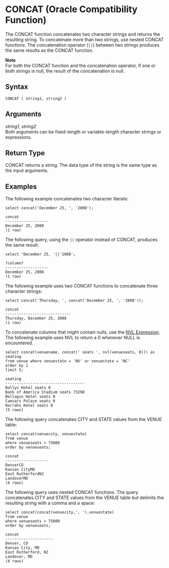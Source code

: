# CONCAT \(Oracle Compatibility Function\)<a name="r_CONCAT"></a>

The CONCAT function concatenates two character strings and returns the resulting string\. To concatenate more than two strings, use nested CONCAT functions\. The concatenation operator \(`||`\) between two strings produces the same results as the CONCAT function\. 

**Note**  
For both the CONCAT function and the concatenation operator, if one or both strings is null, the result of the concatenation is null\. 

## Syntax<a name="r_CONCAT-synopsis"></a>

```
CONCAT ( string1, string2 )
```

## Arguments<a name="r_CONCAT-arguments"></a>

 *string1*, *string2*   
Both arguments can be fixed\-length or variable\-length character strings or expressions\. 

## Return Type<a name="r_CONCAT-return-type"></a>

 CONCAT returns a string\. The data type of the string is the same type as the input arguments\. 

## Examples<a name="r_CONCAT-examples"></a>

The following example concatenates two character literals: 

```
select concat('December 25, ', '2008');

concat
-------------------
December 25, 2008
(1 row)
```

The following query, using the `||` operator instead of CONCAT, produces the same result: 

```
select 'December 25, '||'2008';

?column?
-------------------
December 25, 2008
(1 row)
```

The following example uses two CONCAT functions to concatenate three character strings: 

```
select concat('Thursday, ', concat('December 25, ', '2008'));

concat
-----------------------------
Thursday, December 25, 2008
(1 row)
```

To concatenate columns that might contain nulls, use the [NVL Expression](r_NVL_function.md)\. The following example uses NVL to return a 0 whenever NULL is encountered\. 

```
select concat(venuename, concat(' seats ', nvl(venueseats, 0))) as seating
from venue where venuestate = 'NV' or venuestate = 'NC'
order by 1
limit 5;

seating                            
-----------------------------------
Ballys Hotel seats 0               
Bank of America Stadium seats 73298
Bellagio Hotel seats 0             
Caesars Palace seats 0             
Harrahs Hotel seats 0              
(5 rows)
```

The following query concatenates CITY and STATE values from the VENUE table: 

```
select concat(venuecity, venuestate)
from venue
where venueseats > 75000
order by venueseats;

concat
-------------------
DenverCO
Kansas CityMO
East RutherfordNJ
LandoverMD
(4 rows)
```

The following query uses nested CONCAT functions\. The query concatenates CITY and STATE values from the VENUE table but delimits the resulting string with a comma and a space: 

```
select concat(concat(venuecity,', '),venuestate)
from venue
where venueseats > 75000
order by venueseats;

concat
---------------------
Denver, CO
Kansas City, MO
East Rutherford, NJ
Landover, MD
(4 rows)
```